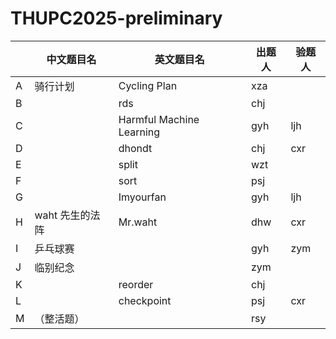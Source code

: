 # THUPC2025-preliminary

|      | 中文题目名 | 英文题目名   | 出题人 | 验题人 |
| ---- | ---------- | ------------ | ------ | ------ |
| A    | 骑行计划   | Cycling Plan | xza    |        |
| B    |            | rds          | chj    |        |
| C    |            | Harmful Machine Learning| gyh    | ljh    |
| D    |            | dhondt       | chj    | cxr    |
| E    |            | split        | wzt    |        |
| F    |            | sort         | psj    |        |
| G    |            | Imyourfan           | gyh    | ljh    |
| H    | waht 先生的法阵           | Mr.waht         | dhw    | cxr    |
| I    | 乒乓球赛   |              | gyh    | zym    |
| J    | 临别纪念   |              | zym    |        |
| K    |            | reorder      | chj    |        |
| L    |            | checkpoint   | psj    | cxr    |
| M    | （整活题） |              | rsy    |        |

